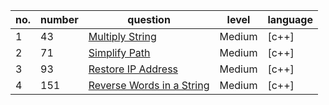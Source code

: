|no.|number|question|level|language|
|---|---|---|---|---|
|1|43|[Multiply String](https://leetcode.com/problems/multiply-strings)|Medium|[c++]|
|2|71|[Simplify Path](https://leetcode.com/problems/simplify-path)|Medium|[c++]|
|3|93|[Restore IP Address](https://leetcode.com/problems/restore-ip-addresses)|Medium|[c++]|
|4|151|[Reverse Words in a String](https://leetcode.com/problems/reverse-words-in-a-string)|Medium|[c++]|